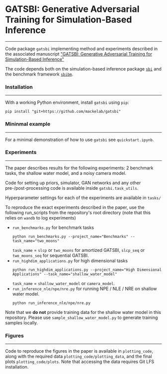 # GATSBI: Generative Adversarial Training for Simulation-Based Inference
---
Code package `gatsbi` implementing method and experiments described in the associated manuscript  ["GATSBI: Generative Adversarial Training for Simulation-Based Inference"](https://openreview.net/forum?id=kR1hC6j48Tp&referrer=%5BAuthor%20Console%5D(%2Fgroup%3Fid%3DICLR.cc%2F2022%2FConference%2FAuthors%23your-submissions))

The code depends both on the simulation-based inference package [`sbi`](https://github.com/mackelab/sbi) and the benchmark framework [`sbibm`](https://github.com/mackelab/sbibm).

### Installation
___
With a working Python environment, install `gatsbi` using `pip`:
```
pip install "git+https://github.com/mackelab/gatsbi"
```

### Mininmal example
___
For a minimal demonstration of how to use `gatsbi` see `quickstart.ipynb`.

### Experiments
___
The paper describes results for the following experiments: 2 benchmark tasks, the shallow water model, and a noisy camera model.

Code for setting up priors, simulator, GAN networks and any other pre-/post-processing code is available inside `gatsbi.task_utils`.

Hyperparameter settings for each of the experiments are available in `tasks/`

To reproduce the exact experiments described in the paper, use the following run_scripts from the repository's root directory (note that this relies on `wandb` to log experiments)
- `run_benchmarks.py` for benchmark tasks
    ```
    python run_benchmarks.py --project_name="Benchmarks" --task_name="two_moons"
    ```
    `task_name` = `slcp` or `two_moons` for amortized GATSBI, `slcp_seq` or `two_moons_seq` for sequential GATSBI.
- `run_highdim_applications.py` for high dimensional tasks
    ```
    python run_highdim_applications.py --project_name="High Dimensional Applications" --task_name="shallow_water_model"
    ```
    `task_name` = `shallow_water_model` or `camera_model`.
- `run_inference_nle/npe/nre.py` for running NPE / NLE / NRE on shallow water model.
    ```
    python run_inference_nle/npe/nre.py
    ```
Note that we **do not** provide training data for the shallow water model in this repository. Please use `sample_shallow_water_model.py` to generate training samples locally.

### Figures
___
Code to reproduce the figures in the paper is available in `plotting_code`, along with the required data `plotting_code/plotting_data`, and the final plots `plotting_code/plots`. Note that accessing the data requires Git LFS installation.
